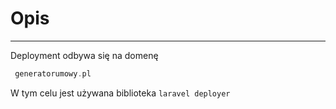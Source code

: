 # Opis

---

Deployment odbywa się na domenę
```php
 generatorumowy.pl
```
W tym celu jest używana biblioteka `laravel deployer`

